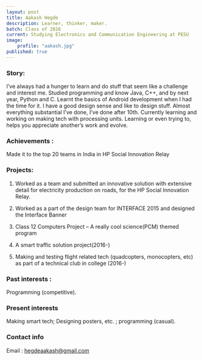 ```yaml
---
layout: post
title: Aakash Hegde
description: Learner, thinker, maker.
batch: Class of 2016
current: Studying Electronics and Communication Engineering at PESU
image: 
    profile: "aakash.jpg"
published: true
---
```


### Story: 

I’ve always had a hunger to learn and do stuff that seem like a challenge and interest me. Studied programming and know Java, C++, and by next year, Python and C. Learnt the basics of Android development when I had the time for it. I have a good design sense and like to design stuff. Almost everything substantial I’ve done, I’ve done after 10th.  Currently learning and working on making tech with processing units. 
Learning or even trying to, helps you appreciate another’s work and evolve.


### Achievements : 

Made it to the top 20 teams in India in HP Social Innovation Relay 

### Projects: 

1. Worked as a team and submitted an innovative solution with extensive detail for electricity production on roads, for the HP Social Innovation Relay.

2. Worked as a part of the design team for INTERFACE 2015 and designed the Interface Banner

3. Class 12 Computers Project – A really cool science(PCM) themed program

4. A smart traffic solution project(2016-)

5. Making and testing flight related tech (quadcopters, monocopters, etc) as part of a technical club in college (2016-)


### Past interests : 

Programming (competitive).

### Present interests

Making smart tech; Designing posters, etc. ; programming (casual).

### Contact info

Email : hegdeaakash@gmail.com

